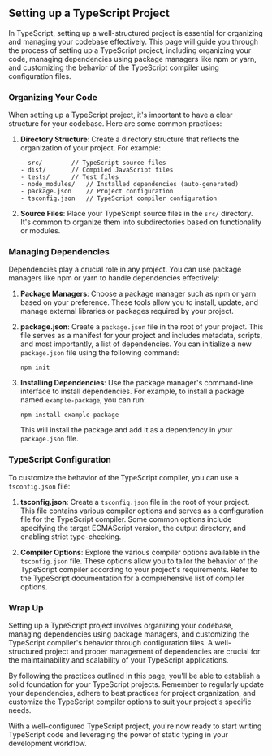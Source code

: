 ## Setting up a TypeScript Project

In TypeScript, setting up a well-structured project is essential for organizing and managing your codebase effectively. This page will guide you through the process of setting up a TypeScript project, including organizing your code, managing dependencies using package managers like npm or yarn, and customizing the behavior of the TypeScript compiler using configuration files.

### Organizing Your Code
When setting up a TypeScript project, it's important to have a clear structure for your codebase. Here are some common practices:

1. **Directory Structure**: Create a directory structure that reflects the organization of your project. For example:

   ```
   - src/        // TypeScript source files
   - dist/       // Compiled JavaScript files
   - tests/      // Test files
   - node_modules/   // Installed dependencies (auto-generated)
   - package.json    // Project configuration
   - tsconfig.json   // TypeScript compiler configuration
   ```

2. **Source Files**: Place your TypeScript source files in the `src/` directory. It's common to organize them into subdirectories based on functionality or modules.

### Managing Dependencies
Dependencies play a crucial role in any project. You can use package managers like npm or yarn to handle dependencies effectively:

1. **Package Managers**: Choose a package manager such as npm or yarn based on your preference. These tools allow you to install, update, and manage external libraries or packages required by your project.

2. **package.json**: Create a `package.json` file in the root of your project. This file serves as a manifest for your project and includes metadata, scripts, and most importantly, a list of dependencies. You can initialize a new `package.json` file using the following command:

   ```
   npm init
   ```

3. **Installing Dependencies**: Use the package manager's command-line interface to install dependencies. For example, to install a package named `example-package`, you can run:

   ```
   npm install example-package
   ```

   This will install the package and add it as a dependency in your `package.json` file.

### TypeScript Configuration
To customize the behavior of the TypeScript compiler, you can use a `tsconfig.json` file:

1. **tsconfig.json**: Create a `tsconfig.json` file in the root of your project. This file contains various compiler options and serves as a configuration file for the TypeScript compiler. Some common options include specifying the target ECMAScript version, the output directory, and enabling strict type-checking.

2. **Compiler Options**: Explore the various compiler options available in the `tsconfig.json` file. These options allow you to tailor the behavior of the TypeScript compiler according to your project's requirements. Refer to the TypeScript documentation for a comprehensive list of compiler options.

### Wrap Up
Setting up a TypeScript project involves organizing your codebase, managing dependencies using package managers, and customizing the TypeScript compiler's behavior through configuration files. A well-structured project and proper management of dependencies are crucial for the maintainability and scalability of your TypeScript applications.

By following the practices outlined in this page, you'll be able to establish a solid foundation for your TypeScript projects. Remember to regularly update your dependencies, adhere to best practices for project organization, and customize the TypeScript compiler options to suit your project's specific needs.

With a well-configured TypeScript project, you're now ready to start writing TypeScript code and leveraging the power of static typing in your development workflow.